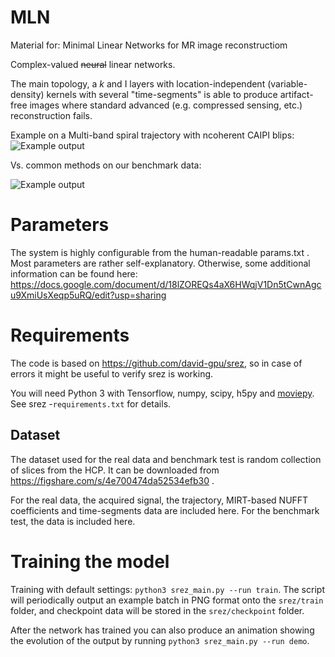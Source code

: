 # MLN

Material for: Minimal Linear Networks for MR image reconstructiom

Complex-valued ~~neural~~ linear networks.

The main topology, a *k* and I layers with location-independent (variable-density) kernels with several "time-segments" is able to produce artifact-free images where standard advanced (e.g. compressed sensing, etc.) reconstruction fails.

Example on a Multi-band spiral trajectory with ncoherent CAIPI blips:
![Example output](srez_sample_output.png)

Vs. common methods on our benchmark data:

![Example output](srez_sample_output.png)

# Parameters

The system is highly configurable from the human-readable params.txt . Most parameters are rather self-explanatory. Otherwise, some additional information can be found here: https://docs.google.com/document/d/18lZOREQs4aX6HWqjV1Dn5tCwnAgcu9XmiUsXeqp5uRQ/edit?usp=sharing

# Requirements

The code is based on https://github.com/david-gpu/srez, so in case of errors it might be useful to verify srez is working.

You will need Python 3 with Tensorflow, numpy, scipy, h5py and [moviepy](http://zulko.github.io/moviepy/).
See srez -`requirements.txt` for details.

## Dataset
The dataset used for the real data and benchmark test is random collection of slices from the HCP. It can be downloaded from https://figshare.com/s/4e700474da52534efb30 .

For the real data, the acquired signal, the trajectory, MIRT-based NUFFT coefficients and time-segments data are included here.
For the benchmark test, the data is included here.

# Training the model

Training with default settings: `python3 srez_main.py --run train`. The script will periodically output an example batch in PNG format onto the `srez/train` folder, and checkpoint data will be stored in the `srez/checkpoint` folder.

After the network has trained you can also produce an animation showing the evolution of the output by running `python3 srez_main.py --run demo`.
